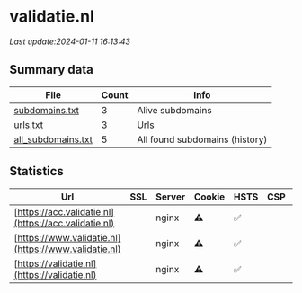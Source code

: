 # validatie.nl
*Last update:2024-01-11 16:13:43*
## Summary data
| File       | Count | Info |
|------------|-------|------|
|[subdomains.txt](/data/validatie/subdomains.txt)|3|Alive subdomains|
|[urls.txt](/data/validatie/urls.txt)|3|Urls|
|[all_subdomains.txt](/data/validatie/all_subdomains.txt)|5|All found subdomains (history)|
## Statistics
| Url | SSL | Server | Cookie | HSTS | CSP | XFO | XXP | RP | Tech |
|------------|-------|------|------|------|------|------|------|------|------|
|[https://acc.validatie.nl](https://acc.validatie.nl)| |nginx|:warning: |:white_check_mark: | |:white_check_mark: |:white_check_mark: |:white_check_mark: |Bootstrap:5.0.2 Djan...|
|[https://www.validatie.nl](https://www.validatie.nl)| |nginx|:warning: |:white_check_mark: | |:white_check_mark: |:white_check_mark: |:white_check_mark: |Bootstrap:3.4.0 Djan...|
|[https://validatie.nl](https://validatie.nl)| |nginx|:warning: |:white_check_mark: | |:white_check_mark: |:white_check_mark: |:white_check_mark: |Bootstrap:3.4.0 Djan...|